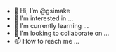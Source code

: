 - 👋 Hi, I’m @gsimake
- 👀 I’m interested in ...
- 🌱 I’m currently learning ...
- 💞️ I’m looking to collaborate on ...
- 📫 How to reach me ...

<!---
gsimake/gsimake is a ✨ special ✨ repository because its `README.md` (this file) appears on your GitHub profile.
You can click the Preview link to take a look at your changes.
--->
